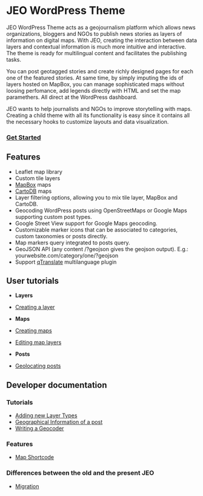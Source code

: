# JEO WordPress Theme

JEO WordPress Theme acts as a geojournalism platform which allows news organizations, bloggers and NGOs to publish news stories as layers of information on digital maps. With JEO, creating the interaction between data layers and contextual information is much more intuitive and interactive. The theme is ready for multilingual content and facilitates the publishing tasks.

You can post geotagged stories and create richly designed pages for each one of the featured stories. At same time, by simply imputing the ids of layers hosted on MapBox, you can manage sophisticated maps without loosing perfomance, add legends directly with HTML and set the map paramethers. All direct at the WordPress dashboard.

JEO wants to help journalists and NGOs to improve storytelling with maps. Creating a child theme with all its functionality is easy since it contains all the necessary hooks to customize layouts and data visualization.

### [Get Started]()

## Features

- Leaflet map library
- Custom tile layers
- [MapBox](http://mapbox.com/) maps
- [CartoDB](http://cartodb.com/) maps
- Layer filtering options, allowing you to mix tile layer, MapBox and CartoDB.
- Geocoding WordPress posts using OpenStreetMaps or Google Maps supporting custom post types.
- Google Street View support for Google Maps geocoding.
- Customizable marker icons that can be associated to categories, custom taxonomies or posts directly.
- Map markers query integrated to posts query.
- GeoJSON API (any content /?geojson gives the geojson output). E.g.: yourwebsite.com/category/one/?geojson
- Support [qTranslate](https://wordpress.org/plugins/qtranslate/) multilanguage plugin

## User tutorials

- **Layers**

- [Creating a layer]()

- **Maps**

- [Creating maps](creating-maps.md)
- [Editing map layers]()

- **Posts**

- [Geolocating posts](geolocating-posts.md)

## Developer documentation

### Tutorials

- [Adding new Layer Types](layer-types.md)
- [Geographical Information of a post](geo-information.md)
- [Writing a Geocoder](geocoders.md)

### Features

- [Map Shortcode](map-shortcode.md)

### Differences between the old and the present JEO

- [Migration](migration.md)